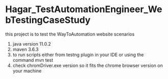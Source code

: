 # Hagar_TestAutomationEngineer_WebTestingCaseStudy
this project is to test the WayToAutomation website scenarios 
  1. java version 11.0.2
  2. maven 3.6.3 
  3. to run scripts either from testng plugin in your IDE or using the command mvn test 
  4. check chromDriver.exe version so it fits the chrome browser version on your machine
